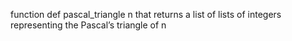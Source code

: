 function def pascal_triangle n that returns a list of lists of integers representing the Pascal’s triangle of n
